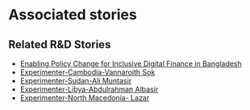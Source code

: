 # Associated stories

<!-- !!DO NOT REMOVE!! start autogenerated hyperlinks -->
## Related R&D Stories
- [Enabling Policy Change for Inclusive Digital Finance in Bangladesh](/stories/?doc=Explorers_BGD)
- [Experimenter-Cambodia-Vannaroith Sok](/stories/?doc=Experimenters_KHM)
- [Experimenter-Sudan-Ali Muntasir](/stories/?doc=Experimenters_SDN)
- [Experimenter-Libya-Abdulrahman Albasir](/stories/?doc=Experimenters_LBY)
- [Experimenter-North Macedonia- Lazar](/stories/?doc=Experimenters_MKD)
<!-- !!DO NOT REMOVE!! end autogenerated hyperlinks -->
